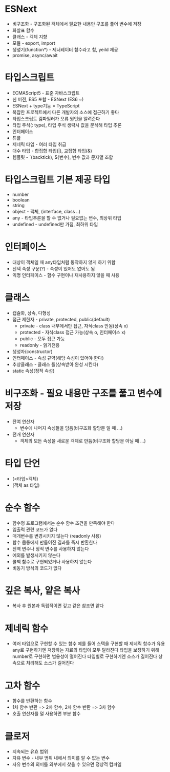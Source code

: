 # ESNext

-   비구조화 - 구조화된 객체에서 필요한 내용만 구조를 풀어 변수에 저장
-   화살표 함수
-   클래스 - 객체 지향
-   모듈 - export, import
-   생성기(function\*) - 제너레이터 함수라고 함, yeild 제공
-   promise, async/await

# 타입스크립트

-   ECMAScript5 - 표준 자바스크립트
-   신 버전, ES5 포함 - ESNext (ES6 ~)
-   ESNext + type기능 = TypeScript
-   복잡한 프로젝트에서 다른 개발자의 소스에 접근하기 좋다
-   타입스크립트 컴파일러가 오류 원인을 알려준다
-   타입 주석(: type), 타입 주석 생략시 값을 분석해 타입 추론
-   인터페이스
-   튜플
-   제네릭 타입 - 여러 타입 취급
-   대수 타입 - 합집합 타입(|), 교집합 타입(&)
-   템플릿 - `(backtick), ${변수}, 변수 값과 문자열 조합

# 타입스크립트 기본 제공 타입

-   number
-   boolean
-   string
-   object - 객체, (interface, class ..)
-   any - 타입추론을 할 수 없거나 필요없는 변수, 최상위 타입
-   undefined - undefined만 가짐, 최하위 타입

# 인터페이스

-   대상이 객체일 때 any타입처럼 동작하지 않게 하기 위함
-   선택 속성 구문(?) - 속성이 있어도 없어도 됨
-   익명 인터페이스 - 함수 구현이나 재사용하지 않을 때 사용

# 클래스

-   캡슐화, 상속, 다형성
-   접근 제한자 - private, protected, public(default)
    -   private - class 내부에서만 접근, 자식class 안됨(상속 x)
    -   protected - 자식class 접근 가능(상속 o, 인터페이스 x)
    -   public - 모두 접근 가능
    -   readonly - 읽기전용
-   생성자(constructor)
-   인터페이스 - 속성 규약(해당 속성이 있어야 한다)
-   추상클래스 - 클래스 틀(상속받아 완성 시킨다)
-   static 속성(정적 속성)

# 비구조화 - 필요 내용만 구조를 풀고 변수에 저장

-   잔여 연산자
    -   변수에 나머지 속성들을 담음(비구조화 할당문 일 때 ...)
-   전개 연산자
    -   객체의 모든 속성을 새로운 객체로 만듬(비구조화 할당문 아닐 때 ...)

# 타입 단언

-   (<타입>객체)
-   (객체 as 타입)

# 순수 함수

-   함수형 프로그램에서는 순수 함수 조건을 만족해야 한다
-   입출력 관련 코드가 없다
-   매개변수를 변경시키지 않는다 (readonly 사용)
-   함수 몸통에서 만들어진 결과를 즉시 반환한다
-   전역 변수나 정적 변수를 사용하지 않는다
-   예외를 발생시키지 않는다
-   콜백 함수로 구현되었거나 사용하지 않는다
-   비동기 방식의 코드가 없다

# 깊은 복사, 얕은 복사

-   복사 후 원본과 독립적이면 깊고 같은 참조면 얕다

# 제네릭 함수

-   여러 타입으로 구현할 수 있는 함수
    예를 들어 스택을 구현할 때 제네릭 함수가 유용
    any로 구현하기엔 저장하는 자료의 타입이 모두 달라진다
    타입을 보장하기 위해 number로 구현하면 범용성이 떨어진다
    타입별로 구현하기엔 소스가 길어진다
    상속으로 처리해도 소스가 길어진다

# 고차 함수

-   함수를 반환하는 함수
-   1차 함수 반환 => 2차 함수, 2차 함수 반환 => 3차 함수
-   호출 연산자를 덜 사용하면 부분 함수

# 클로저

-   지속되는 유효 범위
-   자유 변수 - 내부 범위 내에서 의미를 알 수 없는 변수
-   자유 변수의 의미를 외부에서 찾을 수 있으면 정상적 컴파일
